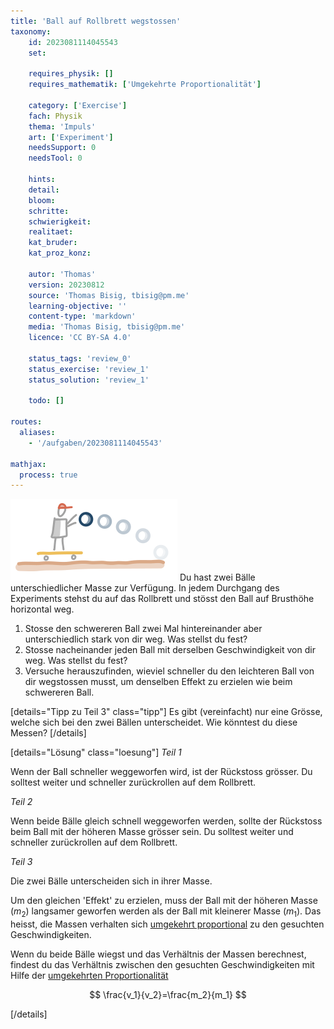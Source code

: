 ```yaml
---
title: 'Ball auf Rollbrett wegstossen'
taxonomy:
	id: 2023081114045543
	set:

	requires_physik: []
	requires_mathematik: ['Umgekehrte Proportionalität']

	category: ['Exercise']
	fach: Physik
	thema: 'Impuls'
	art: ['Experiment']
	needsSupport: 0
	needsTool: 0

	hints: 
	detail: 
	bloom: 
	schritte:
	schwierigkeit: 
	realitaet:
	kat_bruder:
	kat_proz_konz: 

	autor: 'Thomas'
	version: 20230812
	source: 'Thomas Bisig, tbisig@pm.me'
	learning-objective: ''
	content-type: 'markdown'
	media: 'Thomas Bisig, tbisig@pm.me'
	licence: 'CC BY-SA 4.0'

	status_tags: 'review_0'
	status_exercise: 'review_1'
	status_solution: 'review_1'

	todo: []

routes:
  aliases:
    - '/aufgaben/2023081114045543'

mathjax:
  process: true
---
```


![Person auf Rollbrett, die einen Ball wegwirft](person_auf_rollbrett.svg?resize=400,200&class=float-right) 
Du hast zwei Bälle unterschiedlicher Masse zur Verfügung. In jedem Durchgang des Experiments stehst du auf das Rollbrett und stösst den Ball auf Brusthöhe horizontal weg.

1. Stosse den schwereren Ball zwei Mal hintereinander aber unterschiedlich stark von dir weg. Was stellst du fest?
2. Stosse nacheinander jeden Ball mit derselben Geschwindigkeit von dir weg. Was stellst du fest?
3. Versuche herauszufinden, wieviel schneller du den leichteren Ball von dir wegstossen musst, um denselben Effekt zu erzielen wie beim schwereren Ball.


[details="Tipp zu Teil 3" class="tipp"]
Es gibt (vereinfacht) nur eine Grösse, welche sich bei den zwei Bällen unterscheidet. Wie könntest du diese Messen?
[/details]

[details="Lösung" class="loesung"]
_Teil 1_

Wenn der Ball schneller weggeworfen wird, ist der Rückstoss grösser. Du solltest weiter und schneller zurückrollen auf dem Rollbrett.

_Teil 2_

Wenn beide Bälle gleich schnell weggeworfen werden, sollte der Rückstoss beim Ball mit der höheren Masse grösser sein. Du solltest weiter und schneller zurückrollen auf dem Rollbrett.

_Teil 3_

Die zwei Bälle unterscheiden sich in ihrer Masse. 

Um den gleichen 'Effekt' zu erzielen, muss der Ball mit der höheren Masse ($m_2$)  langsamer geworfen werden als der Ball mit kleinerer Masse ($m_1$). Das heisst, die Massen verhalten sich [umgekehrt proportional](/konzepte/umgekehrte-proportionalitaet) zu den gesuchten Geschwindigkeiten.

Wenn du beide Bälle wiegst und das Verhältnis der Massen berechnest, findest du das Verhältnis zwischen den gesuchten Geschwindigkeiten mit Hilfe der [umgekehrten Proportionalität](/konzepte/umgekehrte-proportionalitaet) 

$$
\frac{v_1}{v_2}=\frac{m_2}{m_1}
$$

[/details]